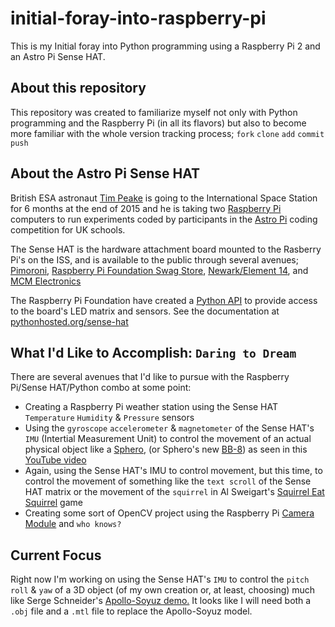 # initial-foray-into-raspberry-pi

This is my Initial foray into Python programming using a Raspberry Pi 2 and an Astro Pi Sense HAT.

## About this repository

This repository was created to familiarize myself not only with Python programming and the Raspberry Pi (in all its flavors) but also to become more familiar with the whole version tracking process; `fork` `clone` `add` `commit` `push`

## About the Astro Pi Sense HAT

British ESA astronaut [Tim Peake](https://twitter.com/astro_timpeake) is going to the International Space Station for 6 months at the end of 2015 and he is taking two [Raspberry Pi](https://www.raspberrypi.org/) computers to run experiments coded by participants in the [Astro Pi](http://astro-pi.org/) coding competition for UK schools.

The Sense HAT is the hardware attachment board mounted to the Rasberry Pi's on the ISS, and is available to the public through several avenues; [Pimoroni](https://shop.pimoroni.com/products/raspberry-pi-sense-hat), [Raspberry Pi Foundation Swag Store](http://swag.raspberrypi.org/products/raspberry-pi-sense-hat), [Newark/Element 14](http://www.newark.com/raspberry-pi/raspberrypi-sensehat/add-on-board-attiny88-astro-pi/dp/49Y7569), and [MCM Electronics](http://www.mcmelectronics.com/product/RASPBERRY-PI-2483095-/83-16980)

The Raspberry Pi Foundation have created a [Python API](https://pypi.python.org/pypi/sense-hat) to provide access to the board's LED matrix and sensors. See the documentation at [pythonhosted.org/sense-hat](http://pythonhosted.org/sense-hat/)

## What I'd Like to Accomplish: `Daring to Dream`

There are several avenues that I'd like to pursue with the Raspberry Pi/Sense HAT/Python combo at some point:

* Creating a Raspberry Pi weather station using the Sense HAT `Temperature` `Humidity` & `Pressure` sensors
* Using the `gyroscope` `accelerometer` & `magnetometer` of the Sense HAT's `IMU` (Intertial Measurement Unit) to control the movement of an actual physical object like a [Sphero](http://www.sphero.com/sphero), (or Sphero's new [BB-8](http://www.sphero.com/starwars)) as seen in this [YouTube video](https://www.youtube.com/watch?v=VHCP5A5jM4o)
* Again, using the Sense HAT's IMU to control movement, but this time, to control the movement of something like the `text scroll` of the Sense HAT matrix or the movement of the `squirrel` in Al Sweigart's [Squirrel Eat Squirrel](https://inventwithpython.com/pygame/chapter8.html) game
* Creating some sort of OpenCV project using the Raspberry Pi [Camera Module](https://www.raspberrypi.org/products/camera-module/) and `who knows?`

## Current Focus

Right now I'm working on using the Sense HAT's `IMU` to control the `pitch` `roll` & `yaw` of a 3D object (of my own creation or, at least, choosing) much like Serge Schneider's [Apollo-Soyuz demo.](https://github.com/astro-pi/apollo-soyuz)  It looks like I will need both a `.obj` file and a `.mtl` file to replace the Apollo-Soyuz model. 
